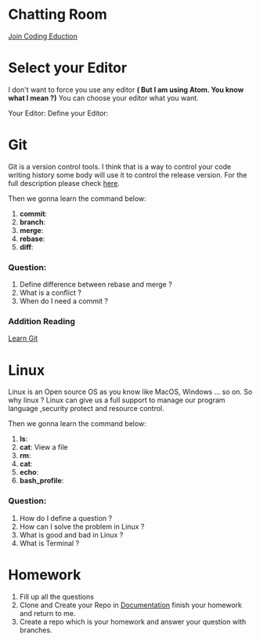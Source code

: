 # Chatting Room
[Join Coding Eduction](https://appear.in/Coding-Education?skipCamPrimer)

# Select your Editor
  I don't want to force you use any editor <b>( But I am using Atom. You know what I mean ?)</b> You can choose your editor what you want.

  Your Editor:
  Define your Editor:

# Git
  Git is a version control tools. I think that is a way to control your code writing history some body will use it to control the release version. For the full description please check [here](https://git-scm.com/).

  Then we gonna learn the command below:

  1. <b>commit</b>:
  2. <b>branch</b>:
  3. <b>merge</b>:
  4. <b>rebase</b>:
  5. <b>diff</b>:

### Question:
  1. Define difference between rebase and merge ?
  2. What is a conflict ?
  3. When do I need a commit ?

### Addition Reading
  [Learn Git](http://learngitbranching.js.org/)

# Linux
  Linux is an Open source OS as you know like MacOS, Windows ... so on. So why linux ? Linux can give us a full support to manage our program language ,security protect and resource control.

  Then we gonna learn the command below:

  1. <b>ls</b>:
  2. <b>cat</b>: View a file
  3. <b>rm</b>:
  4. <b>cat</b>:
  5. <b>echo</b>:
  6. <b>bash_profile</b>:

### Question:
  1. How do I define a question ?
  2. How can I solve the problem in Linux ?
  3. What is good and bad in Linux ?
  4. What is Terminal ?

# Homework

  1. Fill up all the questions
  2. Clone and Create your Repo in [Documentation](https://github.com/chucobo124/programe_education) finish your homework and return to me.
  3. Create a repo which is your homework and answer your question with branches.
